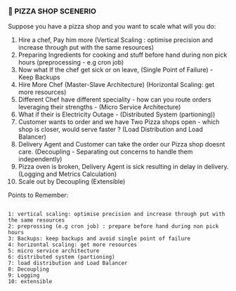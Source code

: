 
### 🍕 PIZZA SHOP SCENERIO

Suppose you have a pizza shop and you want to scale what will you do:

1. Hire a chef, Pay him more (Vertical Scaling : optimise precision and increase through put with the same resources)
2. Preparing Ingredients for cooking and stuff before hand during non pick hours (preprocessing - e.g cron job)
3. Now what If the chef get sick or on leave, (Single Point of Failure) - Keep Backups 
4. Hire More Chef (Master-Slave Architecture) (Horizontal Scaling: get more resources)
5. Different Chef have different speciality  - how can you route orders leveraging their strengths - (Micro Service Architecture)
6. What if their is Electricity Outage - (Distributed System (partioning))
7. Customer wants to order and we have Two Pizza shops open - which shop is closer, would serve faster ?  (Load Distribution and Load Balancer)
8. Delivery Agent and Customer can take the order our Pizza shop doesnt care. (Decoupling - Separating out concerns to handle them independently)
9. Pizza oven is broken, Delivery Agent is sick resulting in delay in delivery. (Logging and Metrics Calculation)
10. Scale out by Decoupling (Extensible)


Points to Remember: 

```

1: vertical scaling: optimise precision and increase through put with the same resources 
2: preprossing (e.g cron job) : prepare before hand during non pick hours 
3: Backups: keep backups and avoid single point of failure 
4: horizontal scaling: get more resources 
5: micro service architecture 
6: distributed system (partioning)
7: load distribution and Load Balancer
8: Decoupling 
9: Logging 
10: extensible 
```